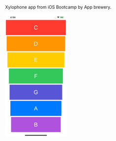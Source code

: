 Xylophone app from iOS Bootcamp by App brewery.

<img src="/screenshots/SimulatorScreenShot-iPhone11.png" width = "200" height="400"/>
